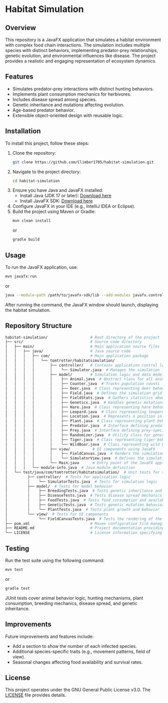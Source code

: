 # Habitat Simulation

## Overview
This repository is a JavaFX application that simulates a habitat environment with complex food chain interactions. The simulation includes multiple species with distinct behaviors, implementing predator-prey relationships, genetic evolution, and environmental influences like disease. The project provides a realistic and engaging representation of ecosystem dynamics.

## Features
- Simulates predator-prey interactions with distinct hunting behaviors.
- Implements plant consumption mechanics for herbivores.
- Includes disease spread among species.
- Genetic inheritance and mutations affecting evolution.
- Age-based predator behavior.
- Extensible object-oriented design with reusable logic.

## Installation
To install this project, follow these steps:
1. Clone the repository:
   ```sh
   git clone https://github.com/Climber1705/habitat-simulation.git
   ```
2. Navigate to the project directory:
   ```sh
   cd habitat-simulation
   ```
3. Ensure you have Java and JavaFX installed:
   - Install Java (JDK 17 or later): [Download here](https://jdk.java.net/)
   - Install JavaFX SDK: [Download here](https://gluonhq.com/products/javafx/)
4. Configure JavaFX in your IDE (e.g., IntelliJ IDEA or Eclipse).
5. Build the project using Maven or Gradle:
   ```sh
   mvn clean install
   ```
   or
   ```sh
   gradle build
   ```

## Usage
To run the JavaFX application, use:
```sh
mvn javafx:run
```
or
```sh
java --module-path /path/to/javafx-sdk/lib --add-modules javafx.controls,javafx.fxml -jar target/your-app.jar
```
After running the command, the JavaFX window should launch, displaying the habitat simulation.

## Repository Structure
``` graphql
habitat-simulation/                   # Root directory of the project
├── src/                              # Source code directory
│   ├── main/                         # Main application source files
│   │   ├── java/                     # Java source code
│   │   │   ├── com/                  # Main application package
│   │   │   │   └── tomtrotter/habitatsimulation/
│   │   │   │       ├── controller/   # Contains application control logic
│   │   │   │       │    └── Simulator.java  # Manages the simulation loop and logic
│   │   │   │       ├── model/        # Simulation logic and data models
│   │   │   │       │    ├── Animal.java  # Abstract class for all animals
│   │   │   │       │    ├── Counter.java  # Tracks population counts
│   │   │   │       │    ├── Deer.java  # Class representing deer behavior
│   │   │   │       │    ├── Field.java  # Defines the simulation grid
│   │   │   │       │    ├── FieldStats.java  # Gathers statistics about the field
│   │   │   │       │    ├── Genetics.java  # Handles genetic mutations and inheritance
│   │   │   │       │    ├── Hare.java  # Class representing hare behavior
│   │   │   │       │    ├── Leopard.java  # Class representing leopard behavior
│   │   │   │       │    ├── Location.java  # Represents a position in the simulation grid
│   │   │   │       │    ├── Plant.java  # Class representing plant behavior
│   │   │   │       │    ├── Predator.java  # Interface defining predator-specific behavior
│   │   │   │       │    ├── Prey.java  # Interface defining prey-specific behavior
│   │   │   │       │    ├── Randomizer.java  # Utility class for generating random values
│   │   │   │       │    ├── Tiger.java  # Class representing tiger behavior
│   │   │   │       │    └── WildBoar.java  # Class representing wild boar behavior
│   │   │   │       ├── view/          # UI components using JavaFX
│   │   │   │       │    ├── FieldCanvas.java  # Renders the simulation grid
│   │   │   │       │    └── SimulatorView.java  # Defines the simulation UI layout
│   │   │   │       └── Main.java      # Entry point of the JavaFX application
│   │   │   └── module-info.java  # Java module definition
│   └── test/java/com/tomtrotter/habitatsimulation/  # Unit tests for the project
│         ├── controller/  # Tests for application logic
│         │    └── SimulatorTests.java  # Tests for simulation logic
│         ├── model/  # Tests for model behavior
│         │    ├── BreedingTests.java  # Tests genetic inheritance and reproduction
│         │    ├── DiseaseTests.java  # Tests disease spread mechanics
│         │    ├── FoodTests.java  # Tests food consumption and availability
│         │    ├── GeneticTests.java  # Tests genetic mutation behaviors
│         │    └── PlantTests.java  # Tests plant growth and behavior
│         └── view/  # Tests for UI components
│              └── FieldCanvasTests.java  # Tests the rendering of the simulation grid
├── pom.xml                           # Maven configuration file managing project dependencies and build settings
├── README.md                         # Project documentation providing an overview, features, installation instructions, usage guidelines, and other relevant information
└── LICENSE                           # License information specifying the terms under which the project's code can be used and distributed
```

## Testing
Run the test suite using the following command:
```sh
mvn test
```
or
```sh
gradle test
```
JUnit tests cover animal behavior logic, hunting mechanisms, plant consumption, breeding mechanics, disease spread, and genetic inheritance.

## Improvements
Future improvements and features include:
- Add a section to show the number of each infected species.
- Additional species-specific traits (e.g., movement patterns, field of view).
- Seasonal changes affecting food availability and survival rates.

## License
This project operates under the GNU General Public License v3.0. The [LICENSE](https://choosealicense.com/licenses/gpl-3.0/) file provides details.

